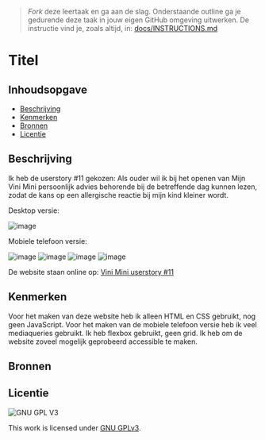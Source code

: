 > _Fork_ deze leertaak en ga aan de slag. Onderstaande outline ga je gedurende deze taak in jouw eigen GitHub omgeving uitwerken. De instructie vind je, zoals altijd, in: [docs/INSTRUCTIONS.md](docs/INSTRUCTIONS.md)

# Titel
<!-- Geef je project een titel en schrijf in één zin wat het is -->

## Inhoudsopgave

  * [Beschrijving](#beschrijving)
  * [Kenmerken](#kenmerken)
  * [Bronnen](#bronnen)
  * [Licentie](#licentie)

## Beschrijving

  Ik heb de userstory #11 gekozen: Als ouder wil ik bij het openen van Mijn Vini Mini persoonlijk advies behorende bij de betreffende dag kunnen lezen, zodat de kans op een allergische reactie bij mijn kind kleiner wordt.
  
Desktop versie:
  
  ![image](https://user-images.githubusercontent.com/101579892/199679101-3967f615-af66-4cbe-b63a-e53eb789b63f.png)

Mobiele telefoon versie:

![image](https://user-images.githubusercontent.com/101579892/199706472-c56b44c6-59e4-4eef-8ad7-c0e6c8a44daf.png)
![image](https://user-images.githubusercontent.com/101579892/199706609-fbaf87ca-2968-46ef-b4ef-0a22e9ad641b.png)
![image](https://user-images.githubusercontent.com/101579892/199706687-307c1da2-4ca8-431a-8e11-337fd0262f91.png)
![image](https://user-images.githubusercontent.com/101579892/199706741-6162849a-0985-4d14-a96f-78aaf04dd109.png)


De website staan online op: [Vini Mini userstory #11](https://r20222.github.io/all-human-accessible-website/)
  
<!-- In de Beschrijving staat hoe je project er uit ziet, hoe het werkt en wat je er mee kan. -->
<!-- Voeg een mooie poster visual toe 📸 -->
<!-- Voeg een link toe naar Github Pages 🌐-->

## Kenmerken
<!-- Bij Kenmerken staat welke technieken zijn gebruikt en hoe. Wat is de HTML structuur? Wat zijn de belangrijkste dingen in CSS? Wat is er met Javascript gedaan en hoe? Misschien heb je een framwork of library gebruikt? -->
Voor het maken van deze website heb ik alleen HTML en CSS gebruikt, nog geen JavaScript.
Voor het maken van de mobiele telefoon versie heb ik veel mediaqueries gebruikt.
Ik heb flexbox gebruikt, geen grid.
Ik heb om de website zoveel mogelijk geprobeerd accessible te maken.


## Bronnen

## Licentie

![GNU GPL V3](https://www.gnu.org/graphics/gplv3-127x51.png)

This work is licensed under [GNU GPLv3](./LICENSE).
